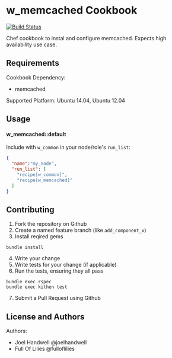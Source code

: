 w_memcached Cookbook
==================

[![Build Status](https://travis-ci.org/haapp/w_memcached.svg?branch=master)](https://travis-ci.org/haapp/w_memcached)

Chef cookbook to instal and configure memcached. Expects high availability use case.

Requirements
------------
Cookbook Dependency:

* memcached

Supported Platform:
Ubuntu 14.04, Ubuntu 12.04

Usage
-----
#### w_memcached::default

Include with `w_common` in your node/role's `run_list`:

```json
{
  "name":"my_node",
  "run_list": [
    "recipe[w_common]",
    "recipe[w_memcached]"
  ]
}
```

Contributing
------------
1. Fork the repository on Github
2. Create a named feature branch (like `add_component_x`)
3. Install reqired gems
```
bundle install
```
4. Write your change
5. Write tests for your change (if applicable)
6. Run the tests, ensuring they all pass
```
bundle exec rspec
bundle exec kithen test
```
7. Submit a Pull Request using Github

License and Authors
-------------------
Authors: 
* Joel Handwell @joelhandwell 
* Full Of Lilies @fulloflilies
